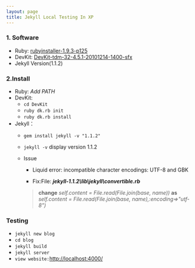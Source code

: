 ```yaml
---
layout: page
title: Jekyll Local Testing In XP
---
```


### 1. Software ###

- Ruby: [rubyinstaller-1.9.3-p125](https://dl.bintray.com/oneclick/rubyinstaller/rubyinstaller-1.9.3-p125.exe)
- DevKit: [DevKit-tdm-32-4.5.1-20101214-1400-sfx](https://dl.bintray.com/oneclick/rubyinstaller/DevKit-tdm-32-4.5.1-20101214-1400-sfx.exe)
- Jekyll  Version(1.1.2)

### 2.Install ###
- Ruby: *Add PATH*
- DevKit:
	- `cd DevKit` 
	- `ruby dk.rb init`
	- `ruby dk.rb install`
- Jekyll：
	- `gem install jekyll -v "1.1.2"`
	- `jekyll -v` display version 1.1.2 
    - Issue
	    - Liquid error: incompatible character encodings: UTF-8 and GBK
        
        - Fix:File: ***jekyll-1.1.2\lib\jekyll\convertible.rb***

        > **change**
        >  *self.content = File.read(File.join(base, name))*
        >  **as** 
        >  *self.content = File.read(File.join(base, name),:encoding=>"utf-8")*
        
### Testing ###
- `jekyll new blog`
- `cd blog`
- `jekyll build`
- `jekyll server`
- `view website:`[http://localhost:4000/](http://localhost:4000/)


